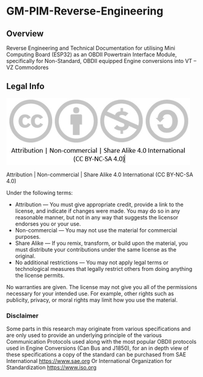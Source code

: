 # GM-PIM-Reverse-Engineering

## Overview
Reverse Engineering and Technical Documentation for utilising Mini Computing Board (ESP32) as an OBDII Powertrain Interface Module, specifically for Non-Standard, OBDII equipped Engine conversions into VT – VZ Commodores 


## Legal Info

![alt text](https://github.com/CrashOverrideProductions/GM-PIM-Reverse-Engineering/blob/master/ReadImages/ccbyncsa.jpg?raw=true)

Attribution | Non-commercial | Share Alike 4.0 International 
(CC BY-NC-SA 4.0)

Under the following terms:
-	Attribution — You must give appropriate credit, provide a link to the license, and indicate if changes were made. You may do so in any reasonable manner, but not in any way that suggests the licensor endorses you or your use.
-	Non-commercial — You may not use the material for commercial purposes.
-	Share Alike — If you remix, transform, or build upon the material, you must distribute your contributions under the same license as the original.
-	No additional restrictions — You may not apply legal terms or technological measures that legally restrict others from doing anything the license permits.

No warranties are given. The license may not give you all of the permissions necessary for your intended use. For example, other rights such as publicity, privacy, or moral rights may limit how you use the material.

### Disclaimer
Some parts in this research may originate from various specifications and are only used to provide an underlying principle of the various Communication Protocols used along with the most popular OBDII protocols used in Engine Conversions (Can Bus and J1850), for an in depth view of these specifications a copy of the standard can be purchased from SAE International https://www.sae.org  Or International Organization for Standardization https://www.iso.org

